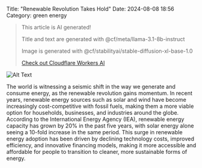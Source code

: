 Title: "Renewable Revolution Takes Hold"
Date: 2024-08-08 18:56
Category: green energy

> This article is AI generated!
> 
> Title and text are generated with @cf/meta/llama-3.1-8b-instruct
> 
> Image is generated with @cf/stabilityai/stable-diffusion-xl-base-1.0
> 
> [Check out Cloudflare Workers AI](https://developers.cloudflare.com/workers-ai/models/)


![Alt Text](images/2024-08-08-renewable-revolution-takes-hold.png)

The world is witnessing a seismic shift in the way we generate and consume energy, as the renewable revolution gains momentum. In recent years, renewable energy sources such as solar and wind have become increasingly cost-competitive with fossil fuels, making them a more viable option for households, businesses, and industries around the globe. According to the International Energy Agency (IEA), renewable energy capacity has grown by 20% in the past five years, with solar energy alone seeing a 10-fold increase in the same period. This surge in renewable energy adoption has been driven by declining technology costs, improved efficiency, and innovative financing models, making it more accessible and affordable for people to transition to cleaner, more sustainable forms of energy.